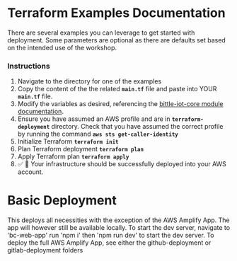 # Terraform Examples Documentation
There are several examples you can leverage to get started with deployment. Some parameters are optional as there are defaults set based on the intended use of the workshop.
### Instructions
1. Navigate to the directory for one of the examples
2. Copy the content of the the related **`main.tf`** file and paste into YOUR **`main.tf`** file.
3. Modify the variables as desired, referencing the [bittle-iot-core module documentation](/terraform-deployment/modules/bittle-iot-core/README.md).
4. Ensure you have assumed an AWS profile and are in **`terraform-deployment`** directory. Check that you have assumed the correct profile by running the command **`aws sts get-caller-identity`**
5. Initialize Terraform **`terraform init`**
6. Plan Terraform deployment **`terraform plan`**
7. Apply Terraform plan **`terraform apply`**
8. ✅ 🎉 Your infrastructure should be successfully deployed into your AWS account.


# Basic Deployment
This deploys all necessities with the exception of the AWS Amplify App. The app will however still be available locally. To start the dev server, navigate to 'bc-web-app' run 'npm i' then 'npm run dev' to start the dev server. To deploy the full AWS Amplify App, see either the github-deployment or gitlab-deployment folders
